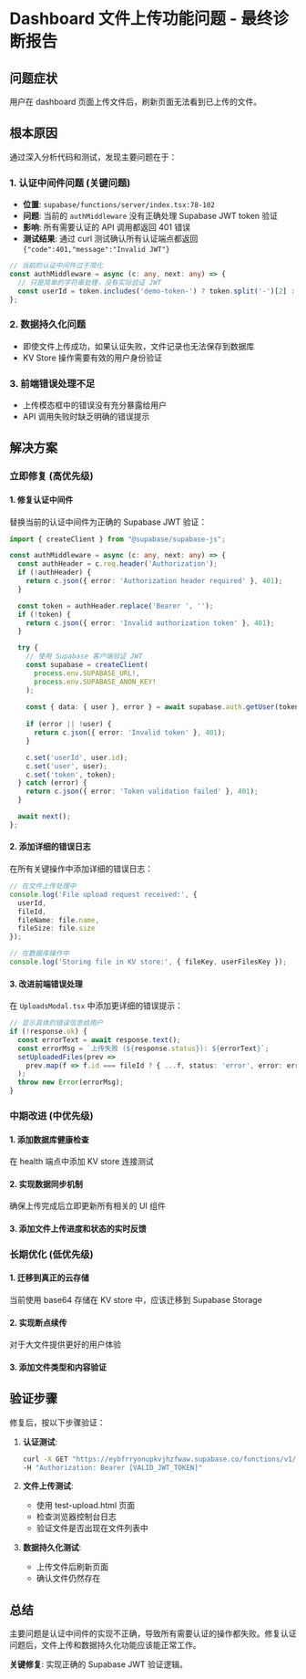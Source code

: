 # Dashboard 文件上传功能问题 - 最终诊断报告

## 问题症状
用户在 dashboard 页面上传文件后，刷新页面无法看到已上传的文件。

## 根本原因
通过深入分析代码和测试，发现主要问题在于：

### 1. **认证中间件问题** (关键问题)
- **位置**: `supabase/functions/server/index.tsx:78-102`
- **问题**: 当前的 `authMiddleware` 没有正确处理 Supabase JWT token 验证
- **影响**: 所有需要认证的 API 调用都返回 401 错误
- **测试结果**: 通过 curl 测试确认所有认证端点都返回 `{"code":401,"message":"Invalid JWT"}`

```typescript
// 当前的认证中间件过于简化
const authMiddleware = async (c: any, next: any) => {
  // 只是简单的字符串处理，没有实际验证 JWT
  const userId = token.includes('demo-token-') ? token.split('-')[2] : 'user-' + token.substring(0, 8);
};
```

### 2. **数据持久化问题**
- 即使文件上传成功，如果认证失败，文件记录也无法保存到数据库
- KV Store 操作需要有效的用户身份验证

### 3. **前端错误处理不足**
- 上传模态框中的错误没有充分暴露给用户
- API 调用失败时缺乏明确的错误提示

## 解决方案

### 立即修复 (高优先级)

#### 1. 修复认证中间件
替换当前的认证中间件为正确的 Supabase JWT 验证：

```typescript
import { createClient } from "@supabase/supabase-js";

const authMiddleware = async (c: any, next: any) => {
  const authHeader = c.req.header('Authorization');
  if (!authHeader) {
    return c.json({ error: 'Authorization header required' }, 401);
  }

  const token = authHeader.replace('Bearer ', '');
  if (!token) {
    return c.json({ error: 'Invalid authorization token' }, 401);
  }

  try {
    // 使用 Supabase 客户端验证 JWT
    const supabase = createClient(
      process.env.SUPABASE_URL!,
      process.env.SUPABASE_ANON_KEY!
    );
    
    const { data: { user }, error } = await supabase.auth.getUser(token);
    
    if (error || !user) {
      return c.json({ error: 'Invalid token' }, 401);
    }

    c.set('userId', user.id);
    c.set('user', user);
    c.set('token', token);
  } catch (error) {
    return c.json({ error: 'Token validation failed' }, 401);
  }

  await next();
};
```

#### 2. 添加详细的错误日志
在所有关键操作中添加详细的错误日志：

```typescript
// 在文件上传处理中
console.log('File upload request received:', {
  userId,
  fileId,
  fileName: file.name,
  fileSize: file.size
});

// 在数据库操作中
console.log('Storing file in KV store:', { fileKey, userFilesKey });
```

#### 3. 改进前端错误处理
在 `UploadsModal.tsx` 中添加更详细的错误提示：

```typescript
// 显示具体的错误信息给用户
if (!response.ok) {
  const errorText = await response.text();
  const errorMsg = `上传失败 (${response.status}): ${errorText}`;
  setUploadedFiles(prev =>
    prev.map(f => f.id === fileId ? { ...f, status: 'error', error: errorMsg } : f)
  );
  throw new Error(errorMsg);
}
```

### 中期改进 (中优先级)

#### 1. 添加数据库健康检查
在 health 端点中添加 KV store 连接测试

#### 2. 实现数据同步机制
确保上传完成后立即更新所有相关的 UI 组件

#### 3. 添加文件上传进度和状态的实时反馈

### 长期优化 (低优先级)

#### 1. 迁移到真正的云存储
当前使用 base64 存储在 KV store 中，应该迁移到 Supabase Storage

#### 2. 实现断点续传
对于大文件提供更好的用户体验

#### 3. 添加文件类型和内容验证

## 验证步骤

修复后，按以下步骤验证：

1. **认证测试**:
   ```bash
   curl -X GET "https://eybfrryonupkvjhzfwaw.supabase.co/functions/v1/make-server-54a8f580/user/profile" \
   -H "Authorization: Bearer [VALID_JWT_TOKEN]"
   ```

2. **文件上传测试**:
   - 使用 test-upload.html 页面
   - 检查浏览器控制台日志
   - 验证文件是否出现在文件列表中

3. **数据持久化测试**:
   - 上传文件后刷新页面
   - 确认文件仍然存在

## 总结

主要问题是认证中间件的实现不正确，导致所有需要认证的操作都失败。修复认证问题后，文件上传和数据持久化功能应该能正常工作。

**关键修复**: 实现正确的 Supabase JWT 验证逻辑。